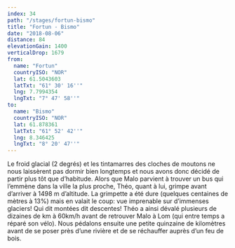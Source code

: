 ```yaml
---
index: 34
path: "/stages/fortun-bismo"
title: "Fortun - Bismo"
date: "2018-08-06"
distance: 84
elevationGain: 1400
verticalDrop: 1679
from:
  name: "Fortun"
  countryISO: "NOR"
  lat: 61.5043603
  latTxt: "61° 30' 16''"
  lng: 7.7994354
  lngTxt: "7° 47' 58''"
to:
  name: "Bismo"
  countryISO: "NOR"
  lat: 61.878361
  latTxt: "61° 52' 42''"
  lng: 8.346425
  lngTxt: "8° 20' 47''"
---
```


Le froid glacial (2 degrés) et les tintamarres des cloches de moutons ne nous laissèrent pas dormir bien longtemps et nous avons donc décidé de partir plus tôt que d’habitude. Alors que Malo parvient à trouver un bus qui l’emmène dans la ville la plus proche, Théo, quant à lui, grimpe avant d’arriver à 1498 m d’altitude. La grimpette a été dure (quelques centaines de mètres à 13%) mais en valait le coup: vue imprenable sur d’immenses glaciers! Qui dit montées dit descentes! Théo a ainsi dévalé plusieurs de dizaines de km à 60km/h avant de retrouver Malo à Lom (qui entre temps a réparé son vélo). Nous pédalons ensuite une petite quinzaine de kilomètres avant de se poser près d’une rivière et de se réchauffer auprès d’un feu de bois.
